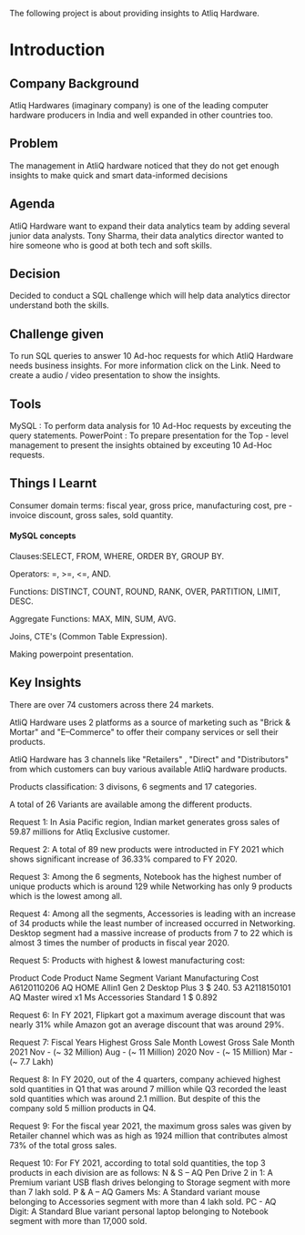 The following project is about providing insights to Atliq Hardware.
# Introduction
## Company Background
Atliq Hardwares (imaginary company) is one of the leading computer hardware producers in India and well expanded in other countries too.
## Problem
The management in AtliQ hardware noticed that they do not get enough insights to make quick and smart data-informed decisions
## Agenda
AtliQ Hardware want to expand their data analytics team by adding several junior data analysts. Tony Sharma, their data analytics director wanted to hire someone who is good at both tech and soft skills.
## Decision
Decided to conduct a SQL challenge which will help data analytics director understand both the skills.
## Challenge given
To run SQL queries to answer 10 Ad-hoc requests for which AtliQ Hardware needs business insights. For more information click on the Link.
Need to create a audio / video presentation to show the insights.
## Tools
MySQL : To perform data analysis for 10 Ad-Hoc requests by exceuting the query statements.
PowerPoint : To prepare presentation for the Top - level management to present the insights obtained by exceuting 10 Ad-Hoc requests.
## Things I Learnt
Consumer domain terms: fiscal year, gross price, manufacturing cost, pre - invoice discount, gross sales, sold quantity.
#### MySQL concepts
Clauses:SELECT, FROM, WHERE, ORDER BY, GROUP BY.

Operators: =, >=, <=, AND.

Functions: DISTINCT, COUNT, ROUND, RANK, OVER, PARTITION, LIMIT, DESC.

Aggregate Functions: MAX, MIN, SUM, AVG.

Joins, CTE's (Common Table Expression).

Making powerpoint presentation.
## Key Insights
There are over 74 customers across there 24 markets.

AtliQ Hardware uses 2 platforms as a source of marketing such as "Brick & Mortar" and "E–Commerce" to offer their company services or sell their products.

AtliQ Hardware has 3 channels like "Retailers" , "Direct" and "Distributors" from which customers can buy various available AtliQ hardware products.

Products classification: 3 divisons, 6 segments and 17 categories.

A total of 26 Variants are available among the different products.

Request 1: In Asia Pacific region, Indian market generates gross sales of 59.87 millions for Atliq Exclusive customer.

Request 2: A total of 89 new products were introducted in FY 2021 which shows significant increase of 36.33% compared to FY 2020.

Request 3: Among the 6 segments, Notebook has the highest number of unique products which is around 129 while Networking has only 9 products which is the lowest among all.

Request 4: Among all the segments, Accessories is leading with an increase of 34 products while the least number of increased occurred in Networking. Desktop segment had a massive increase of products from 7 to 22 which is almost 3 times the number of products in fiscal year 2020.

Request 5: Products with highest & lowest manufacturing cost:

Product Code	Product Name	Segment	Variant	Manufacturing Cost
A6120110206	AQ HOME Allin1 Gen 2	Desktop	Plus 3	$ 240. 53
A2118150101	AQ Master wired x1 Ms	Accessories	Standard 1	$ 0.892

Request 6: In FY 2021, Flipkart got a maximum average discount that was nearly 31% while Amazon got an average discount that was around 29%.

Request 7:
Fiscal Years	Highest Gross Sale Month	Lowest Gross Sale Month
2021	Nov - (~ 32 Million)	Aug - (~ 11 Million)
2020	Nov - (~ 15 Million)	Mar - (~ 7.7 Lakh)

Request 8: In FY 2020, out of the 4 quarters, company achieved highest sold quantities in Q1 that was around 7 million while Q3 recorded the least sold quantities which was around 2.1 million. But despite of this the company sold 5 million products in Q4.

Request 9: For the fiscal year 2021, the maximum gross sales was given by Retailer channel which was as high as 1924 million that contributes almost 73% of the total gross sales.

Request 10: For FY 2021, according to total sold quantities, the top 3 products in each division are as follows:
N & S – AQ Pen Drive 2 in 1: A Premium variant USB flash drives belonging to Storage segment with more than 7 lakh sold.
P & A – AQ Gamers Ms: A Standard variant mouse belonging to Accessories segment with more than 4 lakh sold.
PC - AQ Digit: A Standard Blue variant personal laptop belonging to Notebook segment with more than 17,000 sold.



